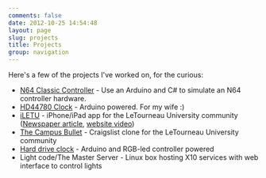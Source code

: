 ```yaml
---
comments: false
date: 2012-10-25 14:54:48
layout: page
slug: projects
title: Projects
group: navigation
---
```


Here's a few of the projects I've worked on, for the curious:

* [N64 Classic Controller](http://www.dustinsoftware.com/2013/03/23/n64-classic-controller/) - Use an Arduino and C# to simulate an N64 controller hardware.
* [HD44780 Clock](https://github.com/dustinsoftware/Arduino/tree/master/dpmclock) - Arduino powered.  For my wife :)
* [iLETU](http://itunes.apple.com/us/app/iletu/id522153564?mt=8) - iPhone/iPad app for the LeTourneau University community ([Newspaper article](http://letuyellowjacket.org/2012/04/04/tech-review-iletu-app/), [website video](http://www.letu.edu/highlights/DustinMasters.html))
* [The Campus Bullet](http://campusbullet.net) - Craigslist clone for the LeTourneau University community
* [Hard drive clock](http://www.youtube.com/watch?v=xKsd4JKchQU) - Arduino and RGB-led controller powered
* Light code/The Master Server - Linux box hosting X10 services with web interface to control lights
